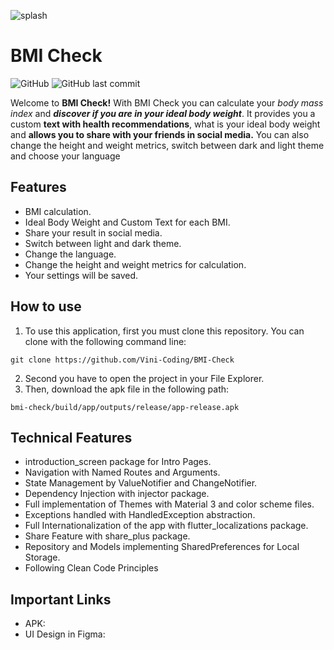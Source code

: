 ![splash](https://github.com/Vini-Coding/BMI-Check/assets/89312086/d2531d1f-8dfe-4917-a723-f1781b61f898)
# BMI Check 
![GitHub](https://img.shields.io/github/license/Vini-Coding/BMI-Check?style=flat-square) ![GitHub last commit](https://img.shields.io/github/last-commit/Vini-Coding/BMI-Check?style=flat-square)

Welcome to **BMI Check!** With BMI Check you can calculate your *body mass index* and ***discover if you are in your ideal body weight***. It provides you a custom **text with health recommendations**, what is your ideal body weight and **allows you to share with your friends in social media.** You can also change the height and weight metrics, switch between dark and light theme and choose your language

## Features
- BMI calculation.
- Ideal Body Weight and Custom Text for each BMI.
- Share your result in social media.
- Switch between light and dark theme.
- Change the language. 
- Change the height and weight metrics for calculation. 
- Your settings will be saved.

## How to use
1. To use this application, first you must clone this repository. You can clone with the following command line:
```
git clone https://github.com/Vini-Coding/BMI-Check
```
2. Second you have to open the project in your File Explorer.
3. Then, download the apk file in the following path:
```
bmi-check/build/app/outputs/release/app-release.apk
```

## Technical Features
- introduction_screen package for Intro Pages.
- Navigation with Named Routes and Arguments.
- State Management by ValueNotifier and ChangeNotifier.
- Dependency Injection with injector package.
- Full implementation of Themes with Material 3 and color scheme files.
- Exceptions handled with HandledException abstraction.
- Full Internationalization of the app with flutter_localizations package.
- Share Feature with share_plus package.
- Repository and Models implementing SharedPreferences for Local Storage.
- Following Clean Code Principles

## Important Links 
- APK: 
- UI Design in Figma: 
